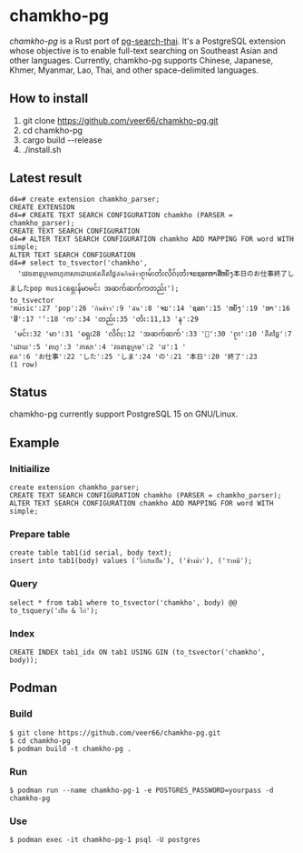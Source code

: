 # chamkho-pg

_chamkho-pg_ is a Rust port of [pg-search-thai](https://github.com/zdk/pg-search-thai). It's a PostgreSQL extension whose objective is to enable full-text searching on Southeast Asian and other languages. Currently, chamkho-pg supports Chinese, Japanese, Khmer, Myanmar, Lao, Thai, and other space-delimited languages.

## How to install

1. git clone https://github.com/veer66/chamkho-pg.git
2. cd chamkho-pg
3. cargo build --release
4. ./install.sh

## Latest result

```
d4=# create extension chamkho_parser;
CREATE EXTENSION
d4=# CREATE TEXT SEARCH CONFIGURATION chamkho (PARSER = chamkho_parser);
CREATE TEXT SEARCH CONFIGURATION
d4=# ALTER TEXT SEARCH CONFIGURATION chamkho ADD MAPPING FOR word WITH simple;
ALTER TEXT SEARCH CONFIGURATION
d4=# select to_tsvector('chamkho',
  'វេវចនានុក្រមពហុភាសាដោយឥតគិតថ្លៃฉันกินข้าวၵႂၢမ်းတႆးလိၵ်ႈတႆးຈະຊອກຫາອີ່ຫຍັງ本日のお仕事終了しましたpop musicရှေးန်မာမင်း အဆက်ဆက်ကတည်း');
to_tsvector
'music':27 'pop':26 'กินข้าว':9 'ฉัน':8 'ຈະ':14 'ຊອກ':15 'ຫຍັງ':19 'ຫາ':16 'ອີ':17 '່':18 'က':34 'တည်း:35 'တႆး:11,13 'န':29
 'မင်း:32 'မာ':31 'ရှေး28 'လိၵ်ႈ:12 'အဆက်ဆက်':33 '်':30 'ၵႂၢ':10 'គិតថ្លៃ':7 'ដោយ':5 'ពហុ':3 'ភាសា':4 'វចនានុក្រម':2 'វេ':1 '
ឥត':6 'お仕事':22 'した':25 'しま':24 'の':21 '本日':20 '終了':23
(1 row)
```

## Status

chamkho-pg currently support PostgreSQL 15 on GNU/Linux.

## Example

### Initiailize

```
create extension chamkho_parser;
CREATE TEXT SEARCH CONFIGURATION chamkho (PARSER = chamkho_parser);
ALTER TEXT SEARCH CONFIGURATION chamkho ADD MAPPING FOR word WITH simple;
```

### Prepare table

```
create table tab1(id serial, body text);
insert into tab1(body) values ('ไก่กับเป็ด'), ('ช้างม้า'), ('วัวหมี');
```

### Query

```
select * from tab1 where to_tsvector('chamkho', body) @@ to_tsquery('เป็ด & ไก่');
```

### Index

```
CREATE INDEX tab1_idx ON tab1 USING GIN (to_tsvector('chamkho', body));
```

## Podman

### Build

```
$ git clone https://github.com/veer66/chamkho-pg.git
$ cd chamkho-pg
$ podman build -t chamkho-pg .
```

### Run

```
$ podman run --name chamkho-pg-1 -e POSTGRES_PASSWORD=yourpass -d chamkho-pg
```

### Use

```
$ podman exec -it chamkho-pg-1 psql -U postgres
```
